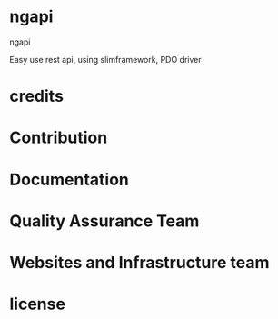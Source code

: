 # ngapi
ngapi

Easy use rest api, using slimframework, PDO driver



# credits

# Contribution

# Documentation

# Quality Assurance Team

# Websites and Infrastructure team

# license

